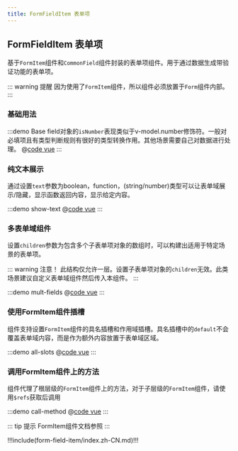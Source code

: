 ```yaml
---
title: FormFieldItem 表单项
---
```

## FormFieldItem 表单项

基于`FormItem`组件和`CommonField`组件封装的表单项组件。用于通过数据生成带验证功能的表单项。

::: warning 提醒
因为使用了`FormItem`组件，所以组件必须放置于`Form`组件内部。
:::

### 基础用法

:::demo Base field对象的`isNumber`表现类似于v-model.number修饰符。一般对必填项且有类型判断规则有很好的类型转换作用。其他场景需要自己对数据进行处理。
@[code vue](@demo/form-field-item/Base.vue)
:::

### 纯文本展示

通过设置`text`参数为boolean，function，(string/number)类型可以让表单域展示/隐藏，显示函数返回内容，显示给定内容。

:::demo show-text
@[code vue](@demo/form-field-item/show-text.vue)
:::

### 多表单域组件

设置`children`参数为包含多个子表单项对象的数组时，可以构建出适用于特定场景的表单项。

::: warning 注意！
此结构仅允许一层。设置子表单项对象的`children`无效。此类场景建议自定义表单域组件然后传入本组件。
:::

:::demo mult-fields
@[code vue](@demo/form-field-item/mult-fields.vue)
:::

### 使用FormItem组件插槽

组件支持设置`FormItem`组件的具名插槽和作用域插槽。具名插槽中的`default`不会覆盖表单域内容，而是作为额外内容放置于表单域区域。

:::demo all-slots
@[code vue](@demo/form-field-item/all-slots.vue)
:::

### 调用FormItem组件上的方法

组件代理了根层级的`FormItem`组件上的方法，对于子层级的`FormItem`组件，请使用`$refs`获取后调用

:::demo call-method
@[code vue](@demo/form-field-item/call-method.vue)
:::

::: tip 提示
FormItem组件文档参照 <ui-link component="FormItem"></ui-link>
:::


!!!include(form-field-item/index.zh-CN.md)!!!